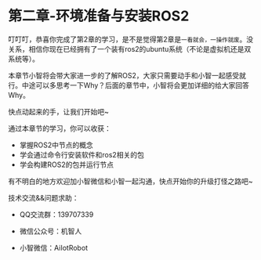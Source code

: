 # 第二章-环境准备与安装ROS2

叮叮叮，恭喜你完成了第2章的学习，是不是觉得第2章是`一看就会，一操作就废`。没关系，相信你现在已经拥有了一个装有ros2的ubuntu系统（不论是虚拟机还是双系统等）。

本章节小智将会带大家进一步的了解ROS2，大家只需要动手和小智一起感受就行。中途可以多思考一下Why？后面的章节中，小智将会更加详细的给大家回答Why。

快点动起来的手，让我们开始吧~




通过本章节的学习，你可以收获：

- 掌握ROS2中节点的概念
- 学会通过命令行安装软件和ros2相关的包
- 学会构建ROS2的包并运行节点




有不明白的地方欢迎加小智微信和小智一起沟通，快点开始你的升级打怪之路吧~


技术交流&&问题求助：

- QQ交流群：139707339

- 微信公众号：机智人

- 小智微信：AiIotRobot





